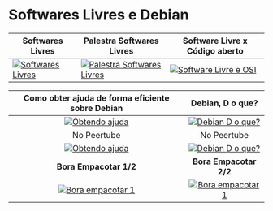 # Softwares Livres e Debian


Softwares Livres | Palestra Softwares Livres | Software Livre x Código aberto
--- | --- | ---
[![Softwares Livres][sl-logo]][sl-link] | [![Palestra Softwares Livres][sl-logo2]][sl-link2] | [![Software Livre e OSI][slxo-logo]][slxo-link]

Como obter ajuda de forma eficiente sobre Debian | Debian, D o que?
:---: | :---:
[![Obtendo ajuda][obt-logo]][obt-link] | [![Debian D o que?][deb-logo]][deb-link]
No Peertube | No Peertube
[![Obtendo ajuda][obt-logo]][obt2-link] | [![Debian D o que?][deb-logo]][deb2-link]
**Bora Empacotar 1/2** | **Bora Empacotar 2/2**
[![Bora empacotar 1][bora-logo]][bora-link] | [![Bora empacotar 1][bora-logo2]][bora-link2]


[sl-logo]: https://img.youtube.com/vi/WQ-dUcaq3zQ/0.jpg "Softwares Livres"
[sl-link]: https://www.youtube.com/watch?v=WQ-dUcaq3zQ

[sl-logo2]: https://img.youtube.com/vi/vDS0AQZJFGo/0.jpg "Palestra Softwares Livres"
[sl-link2]: https://www.youtube.com/watch?v=vDS0AQZJFGo

[slxo-logo]: https://img.youtube.com/vi/N0NNnq0Wyww/0.jpg "Software Livre x Código Aberto"
[slxo-link]: https://www.youtube.com/watch?v=N0NNnq0Wyww

[bora-logo2]: https://img.youtube.com/vi/d4QPnlkk5IU/0.jpg "Bora Empacotar 2/2"
[bora-link2]: https://www.youtube.com/watch?v=d4QPnlkk5IU

[bora-logo]: https://img.youtube.com/vi/ocJ497BH2qw/0.jpg "Bora Empacotar 1/2"
[bora-link]: https://www.youtube.com/watch?v=ocJ497BH2qw

[deb-logo]: https://img.youtube.com/vi/0I5ZX_x7AUE/0.jpg "Debian, D o que?"
[deb-link]: https://www.youtube.com/watch?v=0I5ZX_x7AUE
[deb2-link]:https://peertube.linuxrocks.online/videos/watch/2cf597fb-288d-4b3a-850d-6fc7d493b566

[obt-logo]: https://img.youtube.com/vi/r-K7p5CbCI0/0.jpg "Como obter ajuda de forma eficiente sobre Debian"
[obt-link]: https://www.youtube.com/watch?v=r-K7p5CbCI0
[obt2-link]: https://peertube.linuxrocks.online/videos/watch/ac6dc688-364e-43ee-81f8-915853194d09

